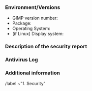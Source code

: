 ﻿<!-- ⚠️ IMPORTANT: READ ME! ⚠️
This is the template for security reports.
For bug reports, feature requests and performance issues, please switch instead to the appropriate template in the "Choose a template" list.

It is important that you fill all the fields of the template. -->

### Environment/Versions

- GIMP version number:
- Package: <!--[flatpak? Installer from gimp.org? If another installer, tell us where from] (write it after the > symbol)-->
- Operating System: <!--[Windows? macOS? Linux? All? Add OS versions too] (write it after the > symbol) -->
- (if Linux) Display system: <!--[X11? Wayland? Which compositor and version?] (write it after the > symbol) -->

<!-- Note: you are expected to have verified the security issue still exists
either in the last stable version of GIMP or on updated development code
(master branch). -->

### Description of the security report

<!-- Please provide a general description of the security issue (with CVE code if possible). -->

### Antivirus Log

<!-- Please attach a antivirus log or other file detailing the issue, and attach it to the report.
If you have none, at least report GIMP as false positive to the antivirus before continuing. -->

### Additional information

<!-- If there you know the culprit code, please link it here. -->

/label ~"1. Security"
